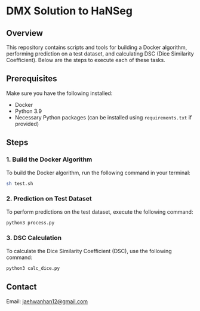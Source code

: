 # DMX Solution to HaNSeg

## Overview

This repository contains scripts and tools for building a Docker algorithm, performing prediction on a test dataset, and calculating DSC (Dice Similarity Coefficient). Below are the steps to execute each of these tasks.

## Prerequisites

Make sure you have the following installed:
- Docker
- Python 3.9
- Necessary Python packages (can be installed using `requirements.txt` if provided)

## Steps

### 1. Build the Docker Algorithm

To build the Docker algorithm, run the following command in your terminal:

```sh
sh test.sh
```

### 2. Prediction on Test Dataset

To perform predictions on the test dataset, execute the following command:
```sh
python3 process.py
```

### 3. DSC Calculation

To calculate the Dice Similarity Coefficient (DSC), use the following command:
```sh
python3 calc_dice.py
```

## Contact
Email: jaehwanhan12@gmail.com